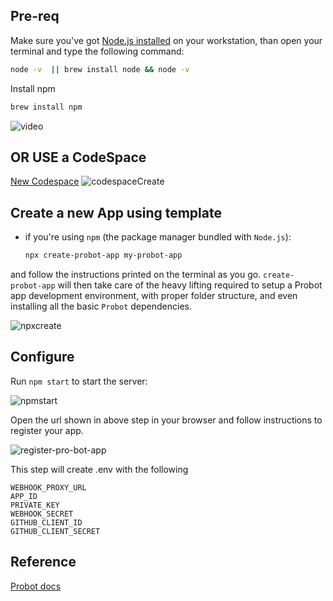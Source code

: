 ## Pre-req

Make sure you've got [Node.js installed](https://Node.js.org/en/download/) on your workstation, than open your terminal and type the following command:

```sh
node -v  || brew install node && node -v                                                           
```

Install npm

```sh
brew install npm
```
![video](https://user-images.githubusercontent.com/10250297/173398724-12cbcc35-81b2-4b08-832d-737b928e960a.gif)


## OR USE a CodeSpace

[New Codespace](https://github.com/codespaces/new)
![codespaceCreate](https://user-images.githubusercontent.com/10250297/175281293-7d6d04ba-e3c1-40fa-a18b-d69ff580ab91.png)


## Create a new App using template

- if you're using `npm` (the package manager bundled with `Node.js`):

  ```sh
  npx create-probot-app my-probot-app
  ```

and follow the instructions printed on the terminal as you go. `create-probot-app` will then take care of the heavy lifting required to setup a Probot app development environment, with proper folder structure, and even installing all the basic `Probot` dependencies.

![npxcreate](https://user-images.githubusercontent.com/10250297/173399590-882adfbb-c2ab-43d2-a7dd-470e7694366b.gif)



## Configure

Run `npm start` to start the server:

![npmstart](https://user-images.githubusercontent.com/10250297/173401958-5191fb8d-7341-450a-9bd3-e840a6557cfe.gif)

Open the url shown in above step in your browser and follow instructions to register your app.

![register-pro-bot-app](https://user-images.githubusercontent.com/10250297/173406587-b9c9f429-3f5c-4c13-ade2-94d99ef0e70a.gif)


This step will create .env with the following

```
WEBHOOK_PROXY_URL
APP_ID
PRIVATE_KEY
WEBHOOK_SECRET
GITHUB_CLIENT_ID
GITHUB_CLIENT_SECRET
```

## Reference
[Probot docs](https://probot.github.io/docs) 

